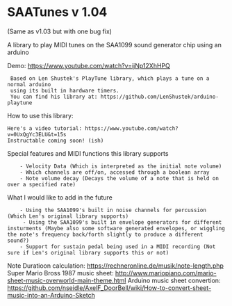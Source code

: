 # SAATunes v 1.04 
(Same as v1.03 but with one bug fix)
	 
A library to play MIDI tunes on the SAA1099 sound generator chip using an arduino
   
   Demo: https://www.youtube.com/watch?v=ijNp12XhHPQ
	 
	 Based on Len Shustek's PlayTune library, which plays a tune on a normal arduino
	 using its built in hardware timers.
	 You can find his library at: https://github.com/LenShustek/arduino-playtune
	 
   
How to use this library:
   
   	Here's a video tutorial: https://www.youtube.com/watch?v=0UxQgYc3ELU&t=15s
	Instructable coming soon! (ish)
   
Special features and MIDI functions this library supports
	 
	 	- Velocity Data (Which is interpreted as the initial note volume)
	 	- Which channels are off/on, accessed through a boolean array
	 	- Note volume decay (Decays the volume of a note that is held on over a specified rate)
	 
What I would like to add in the future
	 
	 	- Using the SAA1099's built in noise channels for percussion (Which Len's original library supports)
		 - Using the SAA1099's built in envelope generators for different insturments (Maybe also some software generated envelopes, or wiggling the note's frequency back/forth slightly to produce a different sound?)
	 	- Support for sustain pedal being used in a MIDI recording (Not sure if Len's original library supports this or not)
	 

Note Duratioon calculation: https://rechneronline.de/musik/note-length.php
Super Mario Bross 1987 music sheet: http://www.mariopiano.com/mario-sheet-music-overworld-main-theme.html
Arduino music sheet convertion: https://github.com/nseidle/AxelF_DoorBell/wiki/How-to-convert-sheet-music-into-an-Arduino-Sketch
	 

